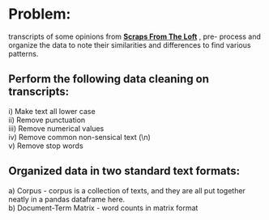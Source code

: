 # Problem:

transcripts of some opinions from [**Scraps From The Loft**](https://scrapsfromtheloft.com/)
, pre-
process and organize the data to note their similarities and differences to find various patterns.

## Perform the following data cleaning on transcripts:
i) Make text all lower case <br>
ii) Remove punctuation <br>
iii) Remove numerical values <br>
iv) Remove common non-sensical text (\n) <br>
v) Remove stop words
## Organized data in two standard text formats:
a) Corpus - corpus is a collection of texts, and they are all put together neatly in a pandas
dataframe here.<br>
b) Document-Term Matrix - word counts in matrix format
